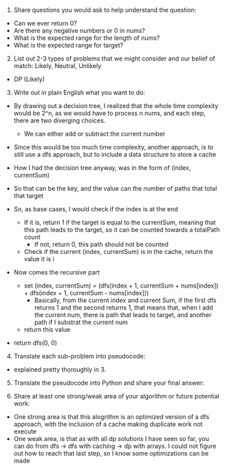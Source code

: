 1. Share questions you would ask to help understand the question:
- Can we ever return 0?
- Are there any negative numbers or 0 in nums?
- What is the expected range for the length of nums?
- What is the expected range for target?

2. List out 2-3 types of problems that we might consider and our belief of match: Likely, Neutral, Unlikely
- DP (Likely)

3. Write out in plain English what you want to do: 
- By drawing out a decision tree, I realized that the whole time complexity would be 2^n, as we would have to process n nums, and each step, there are two diverging choices. 
  - We can either add or subtract the current number 
- Since this would be too much time complexity, another approach, is to still use a dfs approach, but to include a data structure to store a cache
- How I had the decision tree anyway, was in the form of (index, currentSum)
- So that can be the key, and the value can the number of paths that total that target
- So, as base cases, I would check if the index is at the end
  - If it is, return 1 if the target is equal to the currentSum, meaning that this path leads to the target, so it can be counted towards a totalPath count
    - If not, return 0, this path should not be counted
  - Check if the current (index, currentSum) is in the cache, return the value it is i

- Now comes the recursive part
  - set (index, currentSum) = (dfs(index + 1, currentSum + nums[index]) + dfs(index + 1, currentSum - nums[index]))
    - Basically, from the current index and current Sum, if the first dfs returns 1 and the second returns 1, that means that, when I add the current num, there is path that leads to target, and another path if I substrat the current num
  - return this value

- return dfs(0, 0)

4. Translate each sub-problem into pseudocode:
- explained pretty thoroughly in 3.

5. Translate the pseudocode into Python and share your final answer:
  <!-- class Solution:
    def findTargetSumWays(self, nums: List[int], target: int) -> int:
        expressions = {}

        def dfs(index, currentSum):
            if index >= len(nums):
                return 1 if currentSum == target else 0
            if (index, currentSum) in expressions:
                return expressions[(index, currentSum)]
            
            expressions[(index, currentSum)] = dfs(index + 1, currentSum + nums[index]) + dfs(index + 1, currentSum - nums[index])

            return expressions[(index, currentSum)]
        return dfs(0, 0) -->

6. Share at least one strong/weak area of your algorithm or future potential work:
- One strong area is that this alogrithm is an optimized version of a dfs approach, with the inclusion of a cache making duplicate work not execute
- One weak area, is that as with all dp solutions I have seen so far, you can do from dfs -> dfs with caching -> dp with arrays. I could not figure out how to reach that last step, so I know some optimizations can be made